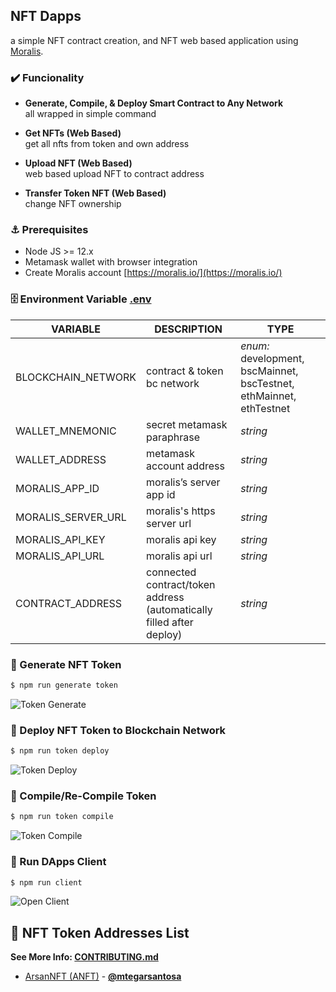 ## NFT Dapps
a simple NFT contract creation, and NFT web based application using [Moralis](https://moralis.io/).

### ✔️ Funcionality
- **Generate, Compile, & Deploy Smart Contract to Any Network**  
  all wrapped in simple command

- **Get NFTs (Web Based)**  
  get all nfts from token and own address

- **Upload NFT (Web Based)**  
  web based upload NFT to contract address

- **Transfer Token NFT (Web Based)**  
  change NFT ownership

### ⚓ Prerequisites
- Node JS >= 12.x
- Metamask wallet with browser integration
- Create Moralis account [https://moralis.io/](https://moralis.io/)

### 🗄️ Environment Variable [.env](.env.example)

| VARIABLE | DESCRIPTION | TYPE |
|--|--|--|
| BLOCKCHAIN_NETWORK | contract & token bc network | *enum:* development, bscMainnet, bscTestnet, ethMainnet, ethTestnet |
| WALLET_MNEMONIC | secret metamask paraphrase | *string* |
| WALLET_ADDRESS | metamask account address | *string* |
| MORALIS_APP_ID | moralis’s server app id | *string* |
| MORALIS_SERVER_URL | moralis's https server url | *string* |
| MORALIS_API_KEY | moralis api key | *string* |
| MORALIS_API_URL | moralis api url | *string* |
| CONTRACT_ADDRESS | connected contract/token address (automatically filled after deploy) | *string* |


### 💽 Generate NFT Token
```sh
$ npm run generate token
```
![Token Generate](https://blogger.googleusercontent.com/img/a/AVvXsEgg91FZQ7NCo3Xi5ud0MPP6c1KbTq-vBHmFZr9_6jlDGerngQJ7Pma2m-wcSXC0t3XPYEVgJf4xLU0E8Hk_T0mDV7QRNFymKteoJyba6BpYZBkry3vGdaBR8mgGdmfTLnHkrv1qQzBDxXvbd24H_rACtwGDecgcNcaQv4vI7dx6dPEvebNaTUlBrW8 "Token Generate")

### 💽 Deploy NFT Token to Blockchain Network
```sh
$ npm run token deploy
```
![Token Deploy](https://blogger.googleusercontent.com/img/a/AVvXsEjX5wunBDEiQJcbezxX0FV1hyajeGAMzN3WyppODrBIkoMtu0ur0RlOJGA-8gnvP6YrWtLnfLHKL2mZWA02_EEN0IU1evV62-SmJEpXQb0bofu0BtQb5IjY0w4X2RAQGKuIDUVYEV3RFh_BCxo1CHNeJMV4NB36ag3znYMI2qB1X2MmmXTJ9ElNTr8 "Token Deploy")

### 💽 Compile/Re-Compile Token
```sh
$ npm run token compile
```
![Token Compile](https://blogger.googleusercontent.com/img/a/AVvXsEiG0wrH44jsqMOKjOEaom6-My74HJzxTvxyP3jkP5VET7TS4wV7XzU6ZJc6FyFMnmxNx9cKQvFvSNtHgNboulE2p1hI7zltm43jbuBoZvJevhRe_V3692DbUv7RBUrE_r2tkf6yCw5aPAUpil0vaVV-NkAWWgnyI6NogVvxvDK8FblO6c_5JYLQKF0 "Token Compile")

### 💽 Run DApps Client
```sh
$ npm run client
```
![Open Client](https://blogger.googleusercontent.com/img/a/AVvXsEj0shTEUISb0aAmAxAqOZLbLo-wBA8AGRP_L5fKqr3fBzDAKlyhpHX1zJeSAcolpSlRN6TH3KJYAL4mvAnScP9jgqzgwmtvdh91RKO-YbtHpea40pgv3vHe11IAOB69_xEbzwo7-wMMIT-Ex_NrmuDOgyMEA3le0swHD1yfG-1i9pDL9ZoZSnNbANo "Open Client")

## 🔆 NFT Token Addresses List
**See More Info: [CONTRIBUTING.md](CONTRIBUTING.md)**

- [ArsanNFT (ANFT)](https://ropsten.etherscan.io/token/0x06FAd733beE63A50e4e27806edA7457B4F18EA08) - **[@mtegarsantosa](https://github.com/mtegarsantosa)**
